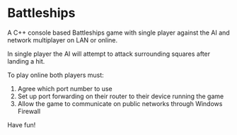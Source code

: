 # Battleships

A C++ console based Battleships game with single player against the AI and network multiplayer on LAN or online.

In single player the AI will attempt to attack surrounding squares after landing a hit.

To play online both players must:
  1. Agree which port number to use
  2. Set up port forwarding on their router to their device running the game
  3. Allow the game to communicate on public networks through Windows Firewall

Have fun!
